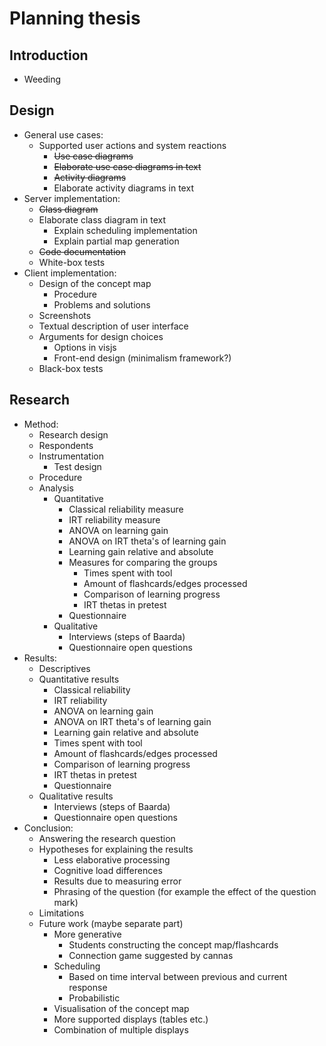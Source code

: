 Planning thesis
===============

Introduction
------------

* Weeding

Design
------

* General use cases:
  * Supported user actions and system reactions
    * ~~Use case diagrams~~
    * ~~Elaborate use case diagrams in text~~
    * ~~Activity diagrams~~
    * Elaborate activity diagrams in text
* Server implementation:
  * ~~Class diagram~~
  * Elaborate class diagram in text
    * Explain scheduling implementation
    * Explain partial map generation
  * ~~Code documentation~~
  * White-box tests
* Client implementation:
  * Design of the concept map
    * Procedure
    * Problems and solutions
  * Screenshots
  * Textual description of user interface
  * Arguments for design choices
    * Options in visjs
    * Front-end design (minimalism framework?)
  * Black-box tests

Research
--------

* Method:
  * Research design
  * Respondents
  * Instrumentation
    * Test design
  * Procedure
  * Analysis
    * Quantitative
      * Classical reliability measure
      * IRT reliability measure
      * ANOVA on learning gain
      * ANOVA on IRT theta's of learning gain
      * Learning gain relative and absolute
      * Measures for comparing the groups
        * Times spent with tool
        * Amount of flashcards/edges processed
        * Comparison of learning progress
        * IRT thetas in pretest
      * Questionnaire
    * Qualitative
      * Interviews (steps of Baarda)
      * Questionnaire open questions
* Results:
  * Descriptives
  * Quantitative results
    * Classical reliability
    * IRT reliability
    * ANOVA on learning gain
    * ANOVA on IRT theta's of learning gain
    * Learning gain relative and absolute
    * Times spent with tool
    * Amount of flashcards/edges processed
    * Comparison of learning progress
    * IRT thetas in pretest
    * Questionnaire
  * Qualitative results
    * Interviews (steps of Baarda)
    * Questionnaire open questions
* Conclusion:
  * Answering the research question
  * Hypotheses for explaining the results
    * Less elaborative processing
    * Cognitive load differences
    * Results due to measuring error
    * Phrasing of the question (for example the effect of the question mark)
  * Limitations
  * Future work (maybe separate part)
    * More generative
      * Students constructing the concept map/flashcards
      * Connection game suggested by cannas
    * Scheduling
      * Based on time interval between previous and current response
      * Probabilistic
    * Visualisation of the concept map
    * More supported displays (tables etc.)
    * Combination of multiple displays
